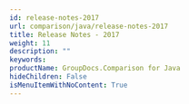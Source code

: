 ```yaml
---
id: release-notes-2017
url: comparison/java/release-notes-2017
title: Release Notes - 2017
weight: 11
description: ""
keywords:
productName: GroupDocs.Comparison for Java
hideChildren: False
isMenuItemWithNoContent: True
---
```

